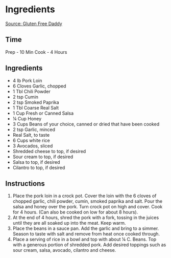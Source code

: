 # Ingredients
[Source: Gluten Free Daddy](https://glutenfreedaddy.com/chili-spiced-gluten-free-pulled-pork-burrito-bowls-crock-pot-recipe/)

## Time
Prep - 10 Min
Cook - 4 Hours


## Ingredients
- 4 lb Pork Loin
- 6 Cloves Garlic, chopped
- 1 Tbl Chili Powder
- 2 tsp Cumin
- 2 tsp Smoked Paprika
- 1 Tbl Coarse Real Salt
- 1 Cup Fresh or Canned Salsa
- ¼ Cup Honey
- 3 Cups Beans of your choice, canned or dried that have been cooked
- 2 tsp Garlic, minced
- Real Salt, to taste
- 6 Cups white rice
- 3 Avocados, sliced
- Shredded cheese to top, if desired
- Sour cream to top, if desired
- Salsa to top, if desired
- Cilantro to top, if desired

## Instructions
1. Place the pork loin in a crock pot. Cover the loin with the 6 cloves of chopped garlic, chili powder, cumin, smoked paprika and salt. Pour the salsa and honey over the pork. Turn crock pot on high and cover. Cook for 4 hours. (Can also be cooked on low for about 8 hours).
2. At the end of 4 hours, shred the pork with a fork, tossing in the juices until they are all soaked up into the meat. Keep warm.
3. Place the beans in a sauce pan. Add the garlic and bring to a simmer. Season to taste with salt and remove from heat once cooked through.
4. Place a serving of rice in a bowl and top with about ¼ C. Beans. Top with a generous portion of shredded pork. Add desired toppings such as sour cream, salsa, avocado, cilantro and cheese.

